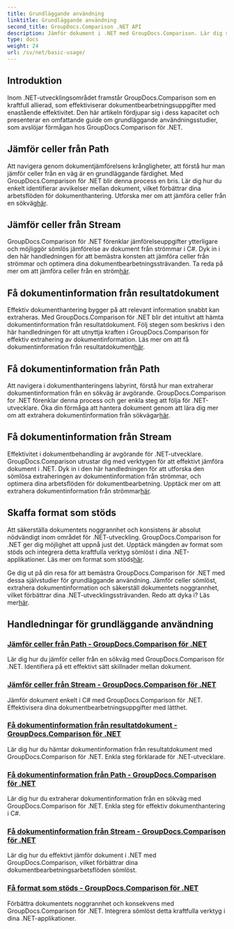 ```yaml
---
title: Grundläggande användning
linktitle: Grundläggande användning
second_title: GroupDocs.Comparison .NET API
description: Jämför dokument i .NET med GroupDocs.Comparison. Lär dig självstudier för grundläggande användning som täcker celljämförelse, extrahering av dokumentinformation och format som stöds.
type: docs
weight: 24
url: /sv/net/basic-usage/
---
```

## Introduktion

Inom .NET-utvecklingsområdet framstår GroupDocs.Comparison som en kraftfull allierad, som effektiviserar dokumentbearbetningsuppgifter med enastående effektivitet. Den här artikeln fördjupar sig i dess kapacitet och presenterar en omfattande guide om grundläggande användningsstudier, som avslöjar förmågan hos GroupDocs.Comparison för .NET.

## Jämför celler från Path
 Att navigera genom dokumentjämförelsens krångligheter, att förstå hur man jämför celler från en väg är en grundläggande färdighet. Med GroupDocs.Comparison för .NET blir denna process en bris. Lär dig hur du enkelt identifierar avvikelser mellan dokument, vilket förbättrar dina arbetsflöden för dokumenthantering. Utforska mer om att jämföra celler från en sökväg[här](./compare-cells-from-path/).

## Jämför celler från Stream
GroupDocs.Comparison för .NET förenklar jämförelseuppgifter ytterligare och möjliggör sömlös jämförelse av dokument från strömmar i C#. Dyk in i den här handledningen för att bemästra konsten att jämföra celler från strömmar och optimera dina dokumentbearbetningssträvanden. Ta reda på mer om att jämföra celler från en ström[här](./compare-cells-from-stream/).

## Få dokumentinformation från resultatdokument
 Effektiv dokumenthantering bygger på att relevant information snabbt kan extraheras. Med GroupDocs.Comparison för .NET blir det intuitivt att hämta dokumentinformation från resultatdokument. Följ stegen som beskrivs i den här handledningen för att utnyttja kraften i GroupDocs.Comparison för effektiv extrahering av dokumentinformation. Läs mer om att få dokumentinformation från resultatdokument[här](./get-document-info-from-result-document/).

## Få dokumentinformation från Path
Att navigera i dokumenthanteringens labyrint, förstå hur man extraherar dokumentinformation från en sökväg är avgörande. GroupDocs.Comparison for .NET förenklar denna process och ger enkla steg att följa för .NET-utvecklare. Öka din förmåga att hantera dokument genom att lära dig mer om att extrahera dokumentinformation från sökvägar[här](./get-document-info-from-path/).

## Få dokumentinformation från Stream
 Effektivitet i dokumentbehandling är avgörande för .NET-utvecklare. GroupDocs.Comparison utrustar dig med verktygen för att effektivt jämföra dokument i .NET. Dyk in i den här handledningen för att utforska den sömlösa extraheringen av dokumentinformation från strömmar, och optimera dina arbetsflöden för dokumentbearbetning. Upptäck mer om att extrahera dokumentinformation från strömmar[här](./get-document-info-from-stream/).

## Skaffa format som stöds
Att säkerställa dokumentets noggrannhet och konsistens är absolut nödvändigt inom området för .NET-utveckling. GroupDocs.Comparison for .NET ger dig möjlighet att uppnå just det. Upptäck mängden av format som stöds och integrera detta kraftfulla verktyg sömlöst i dina .NET-applikationer. Läs mer om format som stöds[här](./get-supported-formats/).

 Ge dig ut på din resa för att bemästra GroupDocs.Comparison för .NET med dessa självstudier för grundläggande användning. Jämför celler sömlöst, extrahera dokumentinformation och säkerställ dokumentets noggrannhet, vilket förbättrar dina .NET-utvecklingssträvanden. Redo att dyka i? Läs mer[här](https://reference.groupdocs.com/comparison/net).
## Handledningar för grundläggande användning
### [Jämför celler från Path - GroupDocs.Comparison för .NET](./compare-cells-from-path/)
Lär dig hur du jämför celler från en sökväg med GroupDocs.Comparison för .NET. Identifiera på ett effektivt sätt skillnader mellan dokument.
### [Jämför celler från Stream - GroupDocs.Comparison för .NET](./compare-cells-from-stream/)
Jämför dokument enkelt i C# med GroupDocs.Comparison för .NET. Effektivisera dina dokumentbearbetningsuppgifter med lätthet.
### [Få dokumentinformation från resultatdokument - GroupDocs.Comparison för .NET](./get-document-info-from-result-document/)
Lär dig hur du hämtar dokumentinformation från resultatdokument med GroupDocs.Comparison för .NET. Enkla steg förklarade för .NET-utvecklare.
### [Få dokumentinformation från Path - GroupDocs.Comparison för .NET](./get-document-info-from-path/)
Lär dig hur du extraherar dokumentinformation från en sökväg med GroupDocs.Comparison för .NET. Enkla steg för effektiv dokumenthantering i C#.
### [Få dokumentinformation från Stream - GroupDocs.Comparison för .NET](./get-document-info-from-stream/)
Lär dig hur du effektivt jämför dokument i .NET med GroupDocs.Comparison, vilket förbättrar dina dokumentbearbetningsarbetsflöden sömlöst.
### [Få format som stöds - GroupDocs.Comparison för .NET](./get-supported-formats/)
Förbättra dokumentets noggrannhet och konsekvens med GroupDocs.Comparison för .NET. Integrera sömlöst detta kraftfulla verktyg i dina .NET-applikationer.